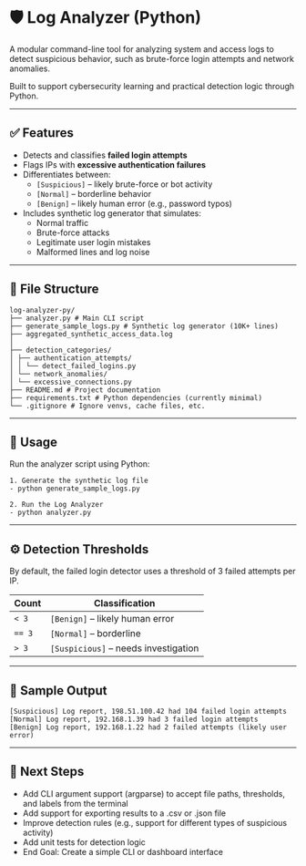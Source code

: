 # 🛡️ Log Analyzer (Python)

A modular command-line tool for analyzing system and access logs to detect suspicious behavior, such as brute-force login attempts and network anomalies.

Built to support cybersecurity learning and practical detection logic through Python.

---

## ✅ Features

- Detects and classifies **failed login attempts**
- Flags IPs with **excessive authentication failures**
- Differentiates between:
  - `[Suspicious]` – likely brute-force or bot activity
  - `[Normal]` – borderline behavior
  - `[Benign]` – likely human error (e.g., password typos)
- Includes synthetic log generator that simulates:
  - Normal traffic
  - Brute-force attacks
  - Legitimate user login mistakes
  - Malformed lines and log noise
 
---

## 📁 File Structure
```
log-analyzer-py/
├── analyzer.py # Main CLI script
├── generate_sample_logs.py # Synthetic log generator (10K+ lines)
├── aggregated_synthetic_access_data.log
│
├── detection_categories/
│ ├── authentication_attempts/
│ │ └── detect_failed_logins.py
│ └── network_anomalies/
│ └── excessive_connections.py
├── README.md # Project documentation
├── requirements.txt # Python dependencies (currently minimal)
└── .gitignore # Ignore venvs, cache files, etc.
```
---

## 🚀 Usage

Run the analyzer script using Python:

```
1. Generate the synthetic log file
- python generate_sample_logs.py

2. Run the Log Analyzer 
- python analyzer.py
```
---

## ⚙️ Detection Thresholds

By default, the failed login detector uses a threshold of 3 failed attempts per IP.

| Count   | Classification                        |
|---------|----------------------------------------|
| `< 3`   | `[Benign]` – likely human error        |
| `== 3`  | `[Normal]` – borderline                |
| `> 3`   | `[Suspicious]` – needs investigation   |

---

## 🧪 Sample Output

```
[Suspicious] Log report, 198.51.100.42 had 104 failed login attempts
[Normal] Log report, 192.168.1.39 had 3 failed login attempts
[Benign] Log report, 192.168.1.22 had 2 failed attempts (likely user error)
```

---

## 📌 Next Steps

- Add CLI argument support (argparse) to accept file paths, thresholds, and labels from the terminal
- Add support for exporting results to a .csv or .json file
- Improve detection rules (e.g., support for different types of suspicious activity)
- Add unit tests for detection logic
- End Goal: Create a simple CLI or dashboard interface

